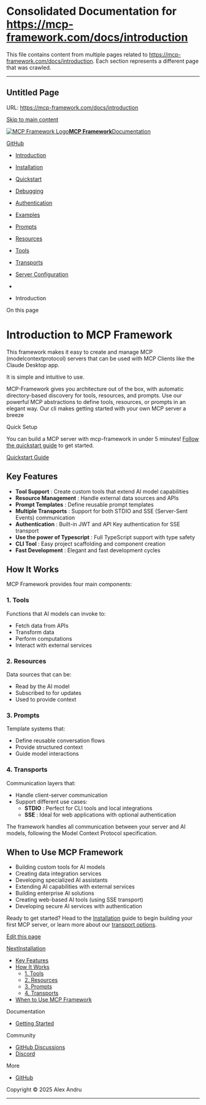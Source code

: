 # Consolidated Documentation for https://mcp-framework.com/docs/introduction

This file contains content from multiple pages related to https://mcp-framework.com/docs/introduction.
Each section represents a different page that was crawled.

---


## Untitled Page
URL: https://mcp-framework.com/docs/introduction

[Skip to main content](#__docusaurus_skipToContent_fallback)

[![MCP Framework Logo](/img/logo.svg)**MCP Framework**](/)[Documentation](/docs/introduction)

[GitHub](https://github.com/QuantGeekDev/mcp-framework)

  * [Introduction](/docs/introduction)
  * [Installation](/docs/installation)
  * [Quickstart](/docs/quickstart)
  * [Debugging](/docs/debugging)
  * [Authentication](#)

  * [Examples](#)

  * [Prompts](#)

  * [Resources](#)

  * [Tools](#)

  * [Transports](#)

  * [Server Configuration](/docs/server-configuration)



  * [](/)
  * Introduction



On this page

# Introduction to MCP Framework

This framework makes it easy to create and manage MCP (modelcontextprotocol) servers that can be used with MCP Clients like the Claude Desktop app.

It is simple and intuitive to use.

MCP-Framework gives you architecture out of the box, with automatic directory-based discovery for tools, resources, and prompts. Use our powerful MCP abstractions to define tools, resources, or prompts in an elegant way. Our cli makes getting started with your own MCP server a breeze

Quick Setup

You can build a MCP server with mcp-framework in under 5 minutes! [Follow the quickstart guide](/docs/quickstart) to get started.

[Quickstart Guide](/docs/quickstart)

## Key Features[​](#key-features "Direct link to Key Features")

  * **Tool Support** : Create custom tools that extend AI model capabilities
  * **Resource Management** : Handle external data sources and APIs
  * **Prompt Templates** : Define reusable prompt templates
  * **Multiple Transports** : Support for both STDIO and SSE (Server-Sent Events) communication
  * **Authentication** : Built-in JWT and API Key authentication for SSE transport
  * **Use the power of Typescript** : Full TypeScript support with type safety
  * **CLI Tool** : Easy project scaffolding and component creation
  * **Fast Development** : Elegant and fast development cycles



## How It Works[​](#how-it-works "Direct link to How It Works")

MCP Framework provides four main components:

### 1. Tools[​](#1-tools "Direct link to 1. Tools")

Functions that AI models can invoke to:

  * Fetch data from APIs
  * Transform data
  * Perform computations
  * Interact with external services



### 2. Resources[​](#2-resources "Direct link to 2. Resources")

Data sources that can be:

  * Read by the AI model
  * Subscribed to for updates
  * Used to provide context



### 3. Prompts[​](#3-prompts "Direct link to 3. Prompts")

Template systems that:

  * Define reusable conversation flows
  * Provide structured context
  * Guide model interactions



### 4. Transports[​](#4-transports "Direct link to 4. Transports")

Communication layers that:

  * Handle client-server communication
  * Support different use cases: 
    * **STDIO** : Perfect for CLI tools and local integrations
    * **SSE** : Ideal for web applications with optional authentication



The framework handles all communication between your server and AI models, following the Model Context Protocol specification.

## When to Use MCP Framework[​](#when-to-use-mcp-framework "Direct link to When to Use MCP Framework")

  * Building custom tools for AI models
  * Creating data integration services
  * Developing specialized AI assistants
  * Extending AI capabilities with external services
  * Building enterprise AI solutions
  * Creating web-based AI tools (using SSE transport)
  * Developing secure AI services with authentication



Ready to get started? Head to the [Installation](/docs/installation) guide to begin building your first MCP server, or learn more about our [transport options](/docs/Transports/transports-overview).

[Edit this page](https://github.com/QuantGeekDev/mcp-framework/tree/main/docs/introduction.md)

[NextInstallation](/docs/installation)

  * [Key Features](#key-features)
  * [How It Works](#how-it-works)
    * [1. Tools](#1-tools)
    * [2. Resources](#2-resources)
    * [3. Prompts](#3-prompts)
    * [4. Transports](#4-transports)
  * [When to Use MCP Framework](#when-to-use-mcp-framework)



Documentation

  * [Getting Started](/docs/introduction)



Community

  * [GitHub Discussions](https://github.com/QuantGeekDev/mcp-framework/discussions)
  * [Discord](https://discord.gg/kqjRdn3T)



More

  * [GitHub](https://github.com/QuantGeekDev/mcp-framework)



Copyright © 2025 Alex Andru 


---

